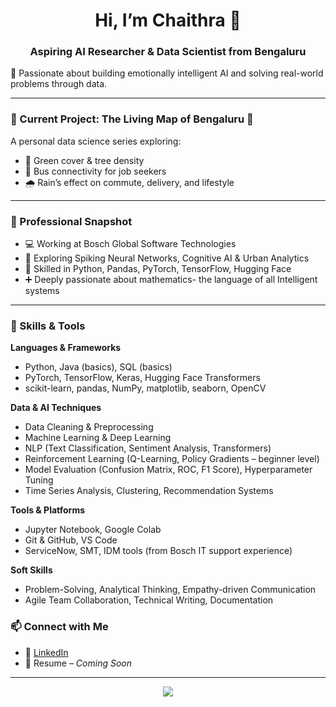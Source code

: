 <h1 align="center">Hi, I’m Chaithra 👋</h1>
<h3 align="center">Aspiring AI Researcher & Data Scientist from Bengaluru</h3>

🌱 Passionate about building emotionally intelligent AI and solving real-world problems through data.

---

### 🔭 Current Project: The Living Map of Bengaluru 🌆  
A personal data science series exploring:
- 🌳 Green cover & tree density  
- 🚌 Bus connectivity for job seekers  
- 🌧️ Rain’s effect on commute, delivery, and lifestyle

---

### 💼 Professional Snapshot  
- 💻 Working at Bosch Global Software Technologies  
- 🧠 Exploring Spiking Neural Networks, Cognitive AI & Urban Analytics  
- 🤖 Skilled in Python, Pandas, PyTorch, TensorFlow, Hugging Face  
- ➕ Deeply passionate about mathematics- the language of all Intelligent systems
---

### 🧰 Skills & Tools

**Languages & Frameworks**  
- Python, Java (basics), SQL (basics)  
- PyTorch, TensorFlow, Keras, Hugging Face Transformers  
- scikit-learn, pandas, NumPy, matplotlib, seaborn, OpenCV  

**Data & AI Techniques**  
- Data Cleaning & Preprocessing  
- Machine Learning & Deep Learning  
- NLP (Text Classification, Sentiment Analysis, Transformers)  
- Reinforcement Learning (Q-Learning, Policy Gradients – beginner level)  
- Model Evaluation (Confusion Matrix, ROC, F1 Score), Hyperparameter Tuning  
- Time Series Analysis, Clustering, Recommendation Systems    

**Tools & Platforms**  
- Jupyter Notebook, Google Colab  
- Git & GitHub, VS Code  
- ServiceNow, SMT, IDM tools (from Bosch IT support experience)  

**Soft Skills**  
- Problem-Solving, Analytical Thinking, Empathy-driven Communication  
- Agile Team Collaboration, Technical Writing, Documentation  


### 📫 Connect with Me  
- 🔗 [LinkedIn](https://eur03.safelinks.protection.outlook.com/?url=https%3A%2F%2Fwww.linkedin.com%2Fin%2Fchaithra-jelkara&data=05%7C02%7Cj.chaithra%40in.bosch.com%7C8b2fa4ee2fea49ffac5d08ddbc9b05ea%7C0ae51e1907c84e4bbb6d648ee58410f4%7C0%7C0%7C638874096187107966%7CUnknown%7CTWFpbGZsb3d8eyJFbXB0eU1hcGkiOnRydWUsIlYiOiIwLjAuMDAwMCIsIlAiOiJXaW4zMiIsIkFOIjoiTWFpbCIsIldUIjoyfQ%3D%3D%7C0%7C%7C%7C&sdata=4aQRnW0WEjZh3vhOhPioV4GsXzNnomYsrNBQDiQzbSE%3D&reserved=0)  
- 📄 Resume – *Coming Soon*  

---

<p align="center">
  <img src="https://eur03.safelinks.protection.outlook.com/?url=https%3A%2F%2Fimg.shields.io%2Fbadge%2FLocation-Bengaluru-blueviolet%3Fstyle%3Dflat-square%26logo%3Dgooglemaps%2522%2F&data=05%7C02%7Cj.chaithra%40in.bosch.com%7C8b2fa4ee2fea49ffac5d08ddbc9b05ea%7C0ae51e1907c84e4bbb6d648ee58410f4%7C0%7C0%7C638874096187133803%7CUnknown%7CTWFpbGZsb3d8eyJFbXB0eU1hcGkiOnRydWUsIlYiOiIwLjAuMDAwMCIsIlAiOiJXaW4zMiIsIkFOIjoiTWFpbCIsIldUIjoyfQ%3D%3D%7C0%7C%7C%7C&sdata=gMP0oCG%2BYjlL%2F1B5Y6upoAjIrOnI%2BH2ndotGL1JoiG0%3D&reserved=0>
  <img src="https://eur03.safelinks.protection.outlook.com/?url=https%3A%2F%2Fimg.shields.io%2Fbadge%2FRole-AI%2520Research%2520Enthusiast-orange%3Fstyle%3Dflat-square%26logo%3Dpython%2522%2F&data=05%7C02%7Cj.chaithra%40in.bosch.com%7C8b2fa4ee2fea49ffac5d08ddbc9b05ea%7C0ae51e1907c84e4bbb6d648ee58410f4%7C0%7C0%7C638874096187150008%7CUnknown%7CTWFpbGZsb3d8eyJFbXB0eU1hcGkiOnRydWUsIlYiOiIwLjAuMDAwMCIsIlAiOiJXaW4zMiIsIkFOIjoiTWFpbCIsIldUIjoyfQ%3D%3D%7C0%7C%7C%7C&sdata=u5osXYaJYIKvV8IYFtHODfBqKD2vBweYq%2F%2BOu7zrMXY%3D&reserved=0>
</p>
